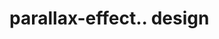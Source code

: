 # parallax-effect.. design                                                                                                                                                                                                   

